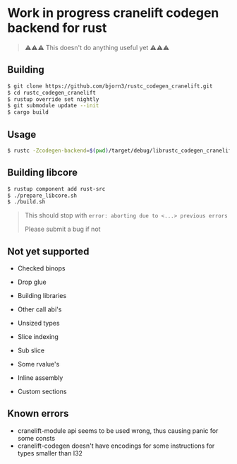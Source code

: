 # Work in progress cranelift codegen backend for rust

> ⚠⚠⚠ This doesn't do anything useful yet ⚠⚠⚠

## Building

```bash
$ git clone https://github.com/bjorn3/rustc_codegen_cranelift.git
$ cd rustc_codegen_cranelift
$ rustup override set nightly
$ git submodule update --init
$ cargo build
```

## Usage

```bash
$ rustc -Zcodegen-backend=$(pwd)/target/debug/librustc_codegen_cranelift.so my_crate.rs --crate-type lib -Og
```

## Building libcore

```bash
$ rustup component add rust-src
$ ./prepare_libcore.sh
$ ./build.sh
```

> This should stop with `error: aborting due to <...> previous errors`
>
> Please submit a bug if not

## Not yet supported

* Checked binops
* Drop glue

* Building libraries
* Other call abi's
* Unsized types
* Slice indexing
* Sub slice
* Some rvalue's

* Inline assembly
* Custom sections

## Known errors

* cranelift-module api seems to be used wrong, thus causing panic for some consts
* cranelift-codegen doesn't have encodings for some instructions for types smaller than I32

